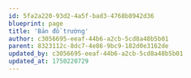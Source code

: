 ```yaml
---
id: 5fa2a220-93d2-4a5f-bad3-4768b8942d36
blueprint: page
title: 'Bản đồ trường'
author: c3056695-eeaf-44b6-a2cb-5cd8a48b5b01
parent: 8323112c-8dc7-4e86-9bc9-182d0e3162de
updated_by: c3056695-eeaf-44b6-a2cb-5cd8a48b5b01
updated_at: 1750220729
---
```

